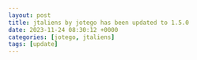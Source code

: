 ```yaml
---
layout: post
title: jtaliens by jotego has been updated to 1.5.0
date: 2023-11-24 08:30:12 +0000
categories: [jotego, jtaliens]
tags: [update]
---
```


